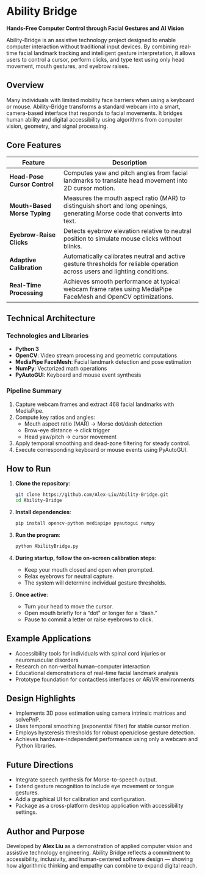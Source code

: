 # Ability Bridge

**Hands-Free Computer Control through Facial Gestures and AI Vision**

Ability-Bridge is an assistive technology project designed to enable computer interaction without traditional input devices. By combining real-time facial landmark tracking and intelligent gesture interpretation, it allows users to control a cursor, perform clicks, and type text using only head movement, mouth gestures, and eyebrow raises.

## Overview

Many individuals with limited mobility face barriers when using a keyboard or mouse. Ability-Bridge transforms a standard webcam into a smart, camera-based interface that responds to facial movements. It bridges human ability and digital accessibility using algorithms from computer vision, geometry, and signal processing.

## Core Features

| Feature | Description |
| --- | --- |
| **Head-Pose Cursor Control** | Computes yaw and pitch angles from facial landmarks to translate head movement into 2D cursor motion. |
| **Mouth-Based Morse Typing** | Measures the mouth aspect ratio (MAR) to distinguish short and long openings, generating Morse code that converts into text. |
| **Eyebrow-Raise Clicks** | Detects eyebrow elevation relative to neutral position to simulate mouse clicks without blinks. |
| **Adaptive Calibration** | Automatically calibrates neutral and active gesture thresholds for reliable operation across users and lighting conditions. |
| **Real-Time Processing** | Achieves smooth performance at typical webcam frame rates using MediaPipe FaceMesh and OpenCV optimizations. |

## Technical Architecture

### Technologies and Libraries

- **Python 3**
- **OpenCV**: Video stream processing and geometric computations
- **MediaPipe FaceMesh**: Facial landmark detection and pose estimation
- **NumPy**: Vectorized math operations
- **PyAutoGUI**: Keyboard and mouse event synthesis

### Pipeline Summary

1. Capture webcam frames and extract 468 facial landmarks with MediaPipe.
2. Compute key ratios and angles:
   - Mouth aspect ratio (MAR) → Morse dot/dash detection
   - Brow-eye distance → click trigger
   - Head yaw/pitch → cursor movement
3. Apply temporal smoothing and dead-zone filtering for steady control.
4. Execute corresponding keyboard or mouse events using PyAutoGUI.

## How to Run

1. **Clone the repository**:

   ```bash
   git clone https://github.com/Alex-Liu/Ability-Bridge.git
   cd Ability-Bridge
   ```

2. **Install dependencies**:

   ```bash
   pip install opencv-python mediapipe pyautogui numpy
   ```

3. **Run the program**:

   ```bash
   python AbilityBridge.py
   ```

4. **During startup, follow the on-screen calibration steps**:

   - Keep your mouth closed and open when prompted.
   - Relax eyebrows for neutral capture.
   - The system will determine individual gesture thresholds.

5. **Once active**:

   - Turn your head to move the cursor.
   - Open mouth briefly for a “dot” or longer for a “dash.”
   - Pause to commit a letter or raise eyebrows to click.

## Example Applications

- Accessibility tools for individuals with spinal cord injuries or neuromuscular disorders
- Research on non-verbal human–computer interaction
- Educational demonstrations of real-time facial landmark analysis
- Prototype foundation for contactless interfaces or AR/VR environments

## Design Highlights

- Implements 3D pose estimation using camera intrinsic matrices and solvePnP.
- Uses temporal smoothing (exponential filter) for stable cursor motion.
- Employs hysteresis thresholds for robust open/close gesture detection.
- Achieves hardware-independent performance using only a webcam and Python libraries.

## Future Directions

- Integrate speech synthesis for Morse-to-speech output.
- Extend gesture recognition to include eye movement or tongue gestures.
- Add a graphical UI for calibration and configuration.
- Package as a cross-platform desktop application with accessibility settings.

## Author and Purpose

Developed by **Alex Liu** as a demonstration of applied computer vision and assistive technology engineering. Ability Bridge reflects a commitment to accessibility, inclusivity, and human-centered software design — showing how algorithmic thinking and empathy can combine to expand digital reach.